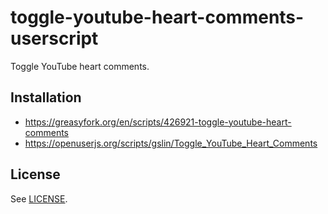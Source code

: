 # toggle-youtube-heart-comments-userscript

Toggle YouTube heart comments.

## Installation

* https://greasyfork.org/en/scripts/426921-toggle-youtube-heart-comments
* https://openuserjs.org/scripts/gslin/Toggle_YouTube_Heart_Comments

## License

See [LICENSE](LICENSE).
